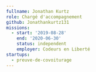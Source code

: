 ```yaml
---
fullname: Jonathan Kurtz
role: Chargé d'accompagnement
github: Jonathankurtz131
missions:
  - start: '2019-08-28'
    end: '2020-06-30'
    status: independent
    employer: Codeurs en Liberté
startups:
  - preuve-de-covoiturage
---
```

